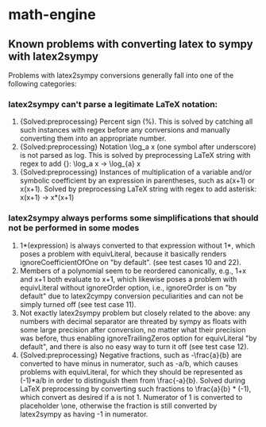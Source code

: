 # math-engine

## Known problems with converting latex to sympy with latex2sympy

Problems with latex2sympy conversions generally fall into one of the following categories:

### latex2sympy can't parse a legitimate LaTeX notation:

1. {Solved:preprocessing} Percent sign (\%). This is solved by catching all such instances with regex
before any conversions and manually converting them into an appropriate number.
2. {Solved:preprocessing} Notation \log_a x (one symbol after underscore) is not parsed as log. This
is solved by preprocessing LaTeX string with regex to add {}:
\log_a x -> \log_{a} x
3. {Solved:preprocessing} Instances of multiplication of a variable and/or symbolic coefficient by
an expression in parentheses, such as a(x+1) or x(x+1). Solved by preprocessing
LaTeX string with regex to add asterisk:
x(x+1) -> x\*(x+1)

### latex2sympy always performs some simplifications that should not be performed in some modes

1. 1\*(expression) is always converted to that expression without 1\*, which poses a problem with equivLiteral,
because it basically renders ignoreCoefficientOfOne on "by default".
(see test cases 10 and 22).
2. Members of a polynomial seem to be reordered canonically, e.g., 1+x and x+1 both evaluate to x+1, which
likewise poses a problem with equivLiteral without ignoreOrder option, i.e., ignoreOrder is on "by default"
due to latex2cympy conversion peculiarities and can not be simply turned off (see test case 11).
3. Not exactly latex2sympy problem but closely related to the above: any numbers with decimal separator are threated
by sympy as floats with some large precision after conversion, no matter what their precision was before, thus
enabling ignoreTrailingZeros option for equivLiteral "by default", and there is also no easy way to turn it off
(see test case 12).
4. {Solved:preprocessing} Negative fractions, such as -\frac{a}{b} are converted to have minus in numerator, such as -a/b,
which causes problems with equivLiteral, for which they should be represented as (-1)\*a/b
in order to distinguish them from \frac{-a}{b}. Solved during LaTeX preprocessing by converting such fractions
to \frac{a}{b} \* (-1), which convert as desired if a is not 1. Numerator of 1 is converted to placeholder \one,
otherwise the fraction is still converted by latex2sympy as having -1 in numerator.
